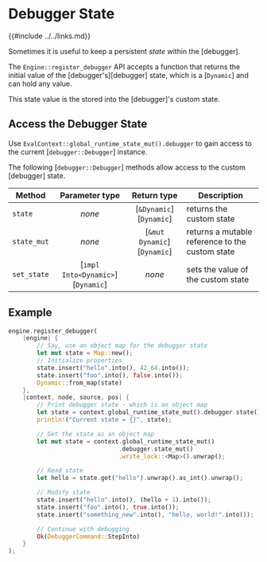 Debugger State
==============

{{#include ../../links.md}}

Sometimes it is useful to keep a persistent _state_ within the [debugger].

The `Engine::register_debugger` API accepts a function that returns the initial value of the
[debugger's][debugger] state, which is a [`Dynamic`] and can hold any value.

This state value is the stored into the [debugger]'s custom state.


Access the Debugger State
-------------------------

Use `EvalContext::global_runtime_state_mut().debugger` to gain access to the current
[`debugger::Debugger`] instance.

The following [`debugger::Debugger`] methods allow access to the custom [debugger] state.

| Method      |          Parameter type           |         Return type         | Description                                     |
| ----------- | :-------------------------------: | :-------------------------: | ----------------------------------------------- |
| `state`     |              _none_               |   [`&Dynamic`][`Dynamic`]   | returns the custom state                        |
| `state_mut` |              _none_               | [`&mut Dynamic`][`Dynamic`] | returns a mutable reference to the custom state |
| `set_state` | [`impl Into<Dynamic>`][`Dynamic`] |           _none_            | sets the value of the custom state              |


Example
-------

```rust
engine.register_debugger(
    |engine| {
        // Say, use an object map for the debugger state
        let mut state = Map::new();
        // Initialize properties
        state.insert("hello".into(), 42_64.into());
        state.insert("foo".into(), false.into());
        Dynamic::from_map(state)
    },
    |context, node, source, pos| {
        // Print debugger state - which is an object map
        let state = context.global_runtime_state_mut().debugger.state();
        println!("Current state = {}", state);

        // Get the state as an object map
        let mut state = context.global_runtime_state_mut()
                               .debugger.state_mut()
                               .write_lock::<Map>().unwrap();

        // Read state
        let hello = state.get("hello").unwrap().as_int().unwrap();

        // Modify state
        state.insert("hello".into(), (hello + 1).into());
        state.insert("foo".into(), true.into());
        state.insert("something_new".into(), "hello, world!".into());

        // Continue with debugging
        Ok(DebuggerCommand::StepInto)
    }
);
```
